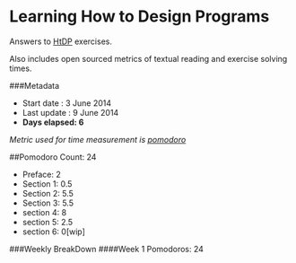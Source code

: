 Learning How to Design Programs
===============================

Answers to [HtDP](http://htdp.org/2003-09-26/Book/curriculum-Z-H-1.html)
exercises.

Also includes open sourced metrics of textual reading and exercise solving times.


###Metadata
- Start date : 3 June 2014
- Last update : 9 June 2014
- **Days elapsed: 6**

_Metric used for time measurement is [pomodoro](http://pomodorotechnique.com)_

##Pomodoro Count: 24

- Preface: 2
- Section 1: 0.5
- Section 2: 5.5
- Section 3: 5.5
- section 4: 8
- section 5: 2.5
- section 6: 0[wip]

###Weekly BreakDown
####Week 1
Pomodoros: 24
